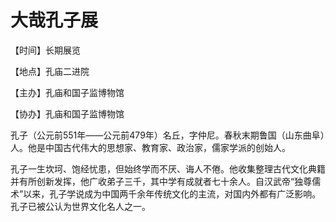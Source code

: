 # 大哉孔子展

【时间】长期展览

【地点】孔庙二进院

【主办】孔庙和国子监博物馆

【协办】孔庙和国子监博物馆

孔子（公元前551年——公元前479年）名丘，字仲尼。春秋末期鲁国（山东曲阜）人。他是中国古代伟大的思想家、教育家、政治家，儒家学派的创始人。

孔子一生坎坷、饱经忧患，但始终学而不厌、诲人不倦。他收集整理古代文化典籍并有所创新发挥，他广收弟子三千，其中学有成就者七十余人。自汉武帝“独尊儒术”以来，孔子学说成为中国两千余年传统文化的主流，对国内外都有广泛影响。孔子已被公认为世界文化名人之一。